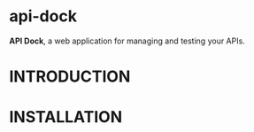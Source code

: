 # api-dock

**API Dock**, a web application for managing and testing your APIs.

# INTRODUCTION



# INSTALLATION


